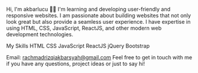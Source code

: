 Hi, I'm akbarlucu 👋🏼
I'm learning and developing user-friendly and responsive websites. I am passionate about building websites that not only look great but also provide a seamless user experience. I have expertise in using HTML, CSS, JavaScript, ReactJS, and other modern web development technologies.

My Skills
HTML
CSS
JavaScript
ReactJS
jQuery
Bootstrap

Email: rachmadrizqiakbarsyah@gmail.com
Feel free to get in touch with me if you have any questions, project ideas or just to say hi!


<!---
akbarlucu/akbarlucu is a ✨ special ✨ repository because its `README.md` (this file) appears on your GitHub profile.
You can click the Preview link to take a look at your changes.
--->
